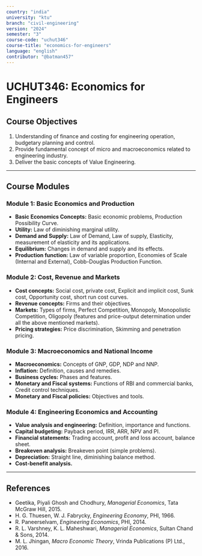 ```yaml
---
country: "india"
university: "ktu"
branch: "civil-engineering"
version: "2024"
semester: "3"
course-code: "uchut346"
course-title: "economics-for-engineers"
language: "english"
contributor: "@batman457"
---
```


# UCHUT346: Economics for Engineers

## Course Objectives
1. Understanding of finance and costing for engineering operation, budgetary planning and control.
2. Provide fundamental concept of micro and macroeconomics related to engineering industry.
3. Deliver the basic concepts of Value Engineering.

---

## Course Modules

### Module 1: Basic Economics and Production
- **Basic Economics Concepts:** Basic economic problems, Production Possibility Curve.
- **Utility:** Law of diminishing marginal utility.
- **Demand and Supply:** Law of Demand, Law of supply, Elasticity, measurement of elasticity and its applications.
- **Equilibrium:** Changes in demand and supply and its effects.
- **Production function:** Law of variable proportion, Economies of Scale (Internal and External), Cobb-Douglas Production Function.

### Module 2: Cost, Revenue and Markets
- **Cost concepts:** Social cost, private cost, Explicit and implicit cost, Sunk cost, Opportunity cost, short run cost curves.
- **Revenue concepts:** Firms and their objectives.
- **Markets:** Types of firms, Perfect Competition, Monopoly, Monopolistic Competition, Oligopoly (features and price-output determination under all the above mentioned markets).
- **Pricing strategies:** Price discrimination, Skimming and penetration pricing.

### Module 3: Macroeconomics and National Income
- **Macroeconomics:** Concepts of GNP, GDP, NDP and NNP.
- **Inflation:** Definition, causes and remedies.
- **Business cycles:** Phases and features.
- **Monetary and Fiscal systems:** Functions of RBI and commercial banks, Credit control techniques.
- **Monetary and Fiscal policies:** Objectives and tools.

### Module 4: Engineering Economics and Accounting
- **Value analysis and engineering:** Definition, importance and functions.
- **Capital budgeting:** Payback period, IRR, ARR, NPV and PI.
- **Financial statements:** Trading account, profit and loss account, balance sheet.
- **Breakeven analysis:** Breakeven point (simple problems).
- **Depreciation:** Straight line, diminishing balance method.
- **Cost-benefit analysis.**

---

## References

- Geetika, Piyali Ghosh and Chodhury, *Managerial Economics*, Tata McGraw Hill, 2015.
- H. G. Thuesen, W. J. Fabrycky, *Engineering Economy*, PHI, 1966.
- R. Paneerselvam, *Engineering Economics*, PHI, 2014.
- R. L. Varshney, K. L. Maheshwari, *Managerial Economics*, Sultan Chand & Sons, 2014.
- M. L. Jhingan, *Macro Economic Theory*, Vrinda Publications (P) Ltd., 2016.
